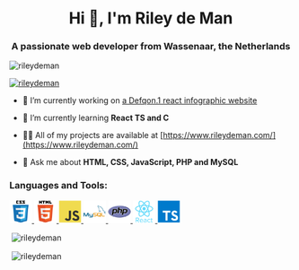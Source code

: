 <h1 align="center">Hi 👋, I'm Riley de Man</h1>
<h3 align="center">A passionate web developer from Wassenaar, the Netherlands</h3>

<p align="left"> <img src="https://komarev.com/ghpvc/?username=rileydeman&label=Profile%20views&color=8000ff&style=flat" alt="rileydeman" /> </p>

<p align="left"> <a href="https://github.com/ryo-ma/github-profile-trophy"><img src="https://github-profile-trophy.vercel.app/?username=rileydeman&theme=radical" alt="rileydeman" /></a> </p>

- 🔭 I’m currently working on [a Defqon.1 react infographic website](https://github.com/rileydeman/defqon1-react-website)

- 🌱 I’m currently learning **React TS and C**

- 👨‍💻 All of my projects are available at [https://www.rileydeman.com/](https://www.rileydeman.com/)

- 💬 Ask me about **HTML, CSS, JavaScript, PHP and MySQL**

[//]: # (<h3 align="left">Connect with me:</h3>)

[//]: # (<p align="left">)

[//]: # (<a href="https://instagram.com/rileydeman.official" target="blank"><img align="center" src="https://raw.githubusercontent.com/rahuldkjain/github-profile-readme-generator/master/src/images/icons/Social/instagram.svg" alt="rileydeman.official" height="30" width="40" /></a>)

[//]: # (<a href="https://www.youtube.com/c/rileydeman" target="blank"><img align="center" src="https://raw.githubusercontent.com/rahuldkjain/github-profile-readme-generator/master/src/images/icons/Social/youtube.svg" alt="rileydeman" height="30" width="40" /></a>)

[//]: # (</p>)

<h3 align="left">Languages and Tools:</h3>
<p align="left"> <a href="https://www.w3schools.com/css/" target="_blank" rel="noreferrer"> <img src="https://raw.githubusercontent.com/devicons/devicon/master/icons/css3/css3-original-wordmark.svg" alt="css3" width="40" height="40"/> </a> <a href="https://www.w3.org/html/" target="_blank" rel="noreferrer"> <img src="https://raw.githubusercontent.com/devicons/devicon/master/icons/html5/html5-original-wordmark.svg" alt="html5" width="40" height="40"/> </a> <a href="https://developer.mozilla.org/en-US/docs/Web/JavaScript" target="_blank" rel="noreferrer"> <img src="https://raw.githubusercontent.com/devicons/devicon/master/icons/javascript/javascript-original.svg" alt="javascript" width="40" height="40"/> </a> <a href="https://www.mysql.com/" target="_blank" rel="noreferrer"> <img src="https://raw.githubusercontent.com/devicons/devicon/master/icons/mysql/mysql-original-wordmark.svg" alt="mysql" width="40" height="40"/> </a> <a href="https://www.php.net" target="_blank" rel="noreferrer"> <img src="https://raw.githubusercontent.com/devicons/devicon/master/icons/php/php-original.svg" alt="php" width="40" height="40"/> </a> <a href="https://reactjs.org/" target="_blank" rel="noreferrer"> <img src="https://raw.githubusercontent.com/devicons/devicon/master/icons/react/react-original-wordmark.svg" alt="react" width="40" height="40"/> </a> <a href="https://www.typescriptlang.org/" target="_blank" rel="noreferrer"> <img src="https://raw.githubusercontent.com/devicons/devicon/master/icons/typescript/typescript-original.svg" alt="typescript" width="40" height="40"/> </a> </p>

<p>&nbsp;<img align="center" src="https://github-readme-stats.vercel.app/api/top-langs/?username=rileydeman&layout=compact&theme=midnight-purple" alt="rileydeman" /></p>
<p>&nbsp;<img align="center" src="https://github-readme-stats.vercel.app/api?username=rileydeman&show_icons=true&theme=midnight-purple&locale=en" alt="rileydeman" /></p>
